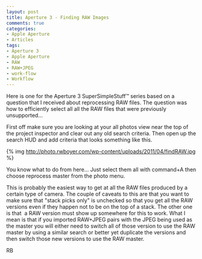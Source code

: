```yaml
---
layout: post
title: Aperture 3 - Finding RAW Images
comments: true
categories:
- Apple Aperture
- Articles
tags:
- Aperture 3
- Apple Aperture
- RAW
- RAW+JPEG
- work-flow
- Workflow
---
```

Here is one for the Aperture 3 SuperSimpleStuff™ series based on a question that I received about reprocessing RAW files. The question was how to efficiently select all all the RAW files that were previously unsupported...

First off make sure you are looking at your all photos view near the top of the project inspector and clear out any old search criteria. Then open up the search HUD and add criteria that looks something like this.

{% img http://photo.rwboyer.com/wp-content/uploads/2011/04/findRAW.jpg %}

You know what to do from here... Just select them all with command+A then choose reprocess master from the photo menu.

This is probably the easiest way to get at all the RAW files produced by a certain type of camera. The couple of caveats to this are that you want to make sure that "stack picks only" is unchecked so that you get all the RAW versions even if they happen not to be on the top of a stack. The other one is that  a RAW version must show up somewhere for this to work. What I mean is that if you imported RAW+JPEG pairs with the JPEG being used as the master you will either need to switch all of those version to use the RAW master by using a similar search or better yet duplicate the versions and then switch those new versions to use the RAW master.

RB